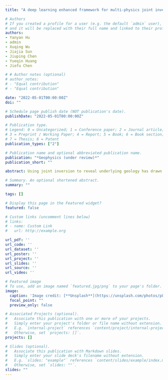 ```yaml
---
title: "A deep learning enhanced framework for multi-physics joint inversion"

# Authors
# If you created a profile for a user (e.g. the default `admin` user), write the username (folder name) here
# and it will be replaced with their full name and linked to their profile.
authors:
- Yanyan Hu
- admin
- Xuqing Wu
- Jiajia Sun
- Jiuping Chen
- Yueqin Huang
- Jiefu Chen

# # Author notes (optional)
# author_notes:
# - "Equal contribution"
# - "Equal contribution"

date: "2022-05-01T00:00:00Z"
doi: ""

# Schedule page publish date (NOT publication's date).
publishDate: "2022-05-01T00:00:00Z"

# Publication type.
# Legend: 0 = Uncategorized; 1 = Conference paper; 2 = Journal article;
# 3 = Preprint / Working Paper; 4 = Report; 5 = Book; 6 = Book section;
# 7 = Thesis; 8 = Patent
publication_types: ["2"]

# Publication name and optional abbreviated publication name.
publication: "*Geophysics (under review)*"
publication_short: ""

abstract: Using joint inversion to reveal underlying geology has drawn considerable research attention due to the availability of multiple geophysical datasets, ever-increasing computational resources, advanced inversion methodologies, and reduced uncertainties. A key issue of joint inversion is to develop effective strategies to link different geophysical data in a unified mathematical framework, where the information obtained from different models can complement each other. In this paper, we propose a deep learning enhanced (DLE) joint inversion framework to simultaneously reconstruct different physical models by fusing different types of geophysical data. Traditionally, structure similarity constraints are pursued by joint inversion algorithms using manually crafted formulations (e.g. cross gradient). In this work, the constraint is constructed by a deep neural network (DNN) during the learning process. The framework is designed to combine the DNN and the traditional independent inversion workflow together and improve the joint inversion result iteratively. The network can be easily extended to incorporate multi-physics without structural changes. Numerical experiments on the joint inversion of 2D DC resistivity data and seismic travel time show that the DLE framework achieves more accurate recovered property values and structural features than independent inversions and conventional cross gradient based joint inversion. In addition, this learning-based framework demonstrates excellent generalization abilities when tested on datasets using divergent geological structures. It can also handle different sensing configurations and nonconforming discretization.

# Summary. An optional shortened abstract.
summary: ""

tags: []

# Display this page in the Featured widget?
featured: false

# Custom links (uncomment lines below)
# links:
# - name: Custom Link
#   url: http://example.org

url_pdf: ''
url_code: ''
url_dataset: ''
url_poster: ''
url_project: ''
url_slides: ''
url_source: ''
url_video: ''

# Featured image
# To use, add an image named `featured.jpg/png` to your page's folder.
image:
  caption: 'Image credit: [**Unsplash**](https://unsplash.com/photos/pLCdAaMFLTE)'
  focal_point: ""
  preview_only: false

# Associated Projects (optional).
#   Associate this publication with one or more of your projects.
#   Simply enter your project's folder or file name without extension.
#   E.g. `internal-project` references `content/project/internal-project/index.md`.
#   Otherwise, set `projects: []`.
projects: []

# Slides (optional).
#   Associate this publication with Markdown slides.
#   Simply enter your slide deck's filename without extension.
#   E.g. `slides: "example"` references `content/slides/example/index.md`.
#   Otherwise, set `slides: ""`.
slides: ""
---
```

